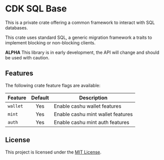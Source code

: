 # CDK SQL Base

This is a private crate offering a common framework to interact with SQL databases.

This crate uses standard SQL, a generic migration framework a traits to implement blocking or
non-blocking clients.


**ALPHA** This library is in early development, the API will change and should be used with caution.

## Features

The following crate feature flags are available:

| Feature     | Default | Description                        |
|-------------|:-------:|------------------------------------|
| `wallet`    |   Yes   | Enable cashu wallet features       |
| `mint`      |   Yes   | Enable cashu mint wallet features  |
| `auth`      |   Yes   | Enable cashu mint auth features    |


## License

This project is licensed under the [MIT License](../../LICENSE).
